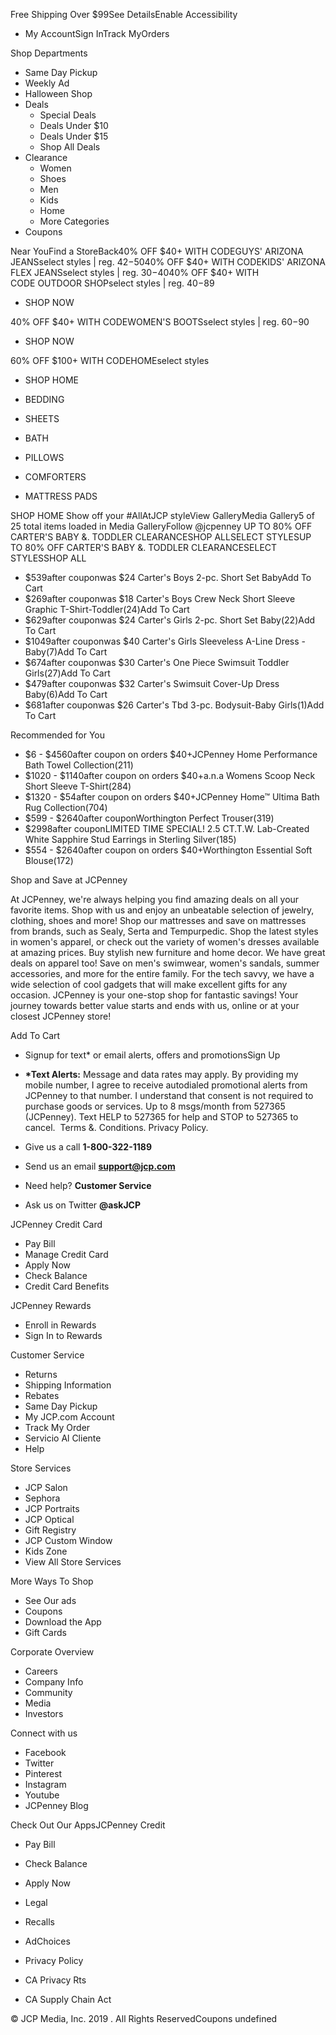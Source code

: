 Free Shipping Over $99See DetailsEnable Accessibility

*   My AccountSign InTrack MyOrders

Shop Departments

*   Same Day Pickup
*   Weekly Ad
*   Halloween Shop
*   Deals
    *   Special Deals
    *   Deals Under $10
    *   Deals Under $15
    *   Shop All Deals
*   Clearance
    *   Women
    *   Shoes
    *   Men
    *   Kids
    *   Home
    *   More Categories
*   Coupons

Near YouFind a StoreBack40% OFF $40+ WITH CODEGUYS' ARIZONA JEANSselect styles | reg. $42-$5040% OFF $40+ WITH CODEKIDS' ARIZONA FLEX JEANSselect styles | reg. $30-$4040% OFF $40+ WITH CODE OUTDOOR SHOPselect styles | reg. $40-$89

*   SHOP NOW

40% OFF $40+ WITH CODEWOMEN'S BOOTSselect styles | reg. $60-$90

*   SHOP NOW

60% OFF $100+ WITH CODEHOMEselect styles

*   SHOP HOME

*   BEDDING
    
*   SHEETS
    
*   BATH
    
*   PILLOWS
    
*   COMFORTERS
    
*   MATTRESS PADS
    

SHOP HOME Show off your #AllAtJCP styleView GalleryMedia Gallery5 of 25 total items loaded in Media GalleryFollow @jcpenney UP TO 80% OFF CARTER'S BABY &. TODDLER CLEARANCESHOP ALLSELECT STYLESUP TO 80% OFF CARTER'S BABY &. TODDLER CLEARANCESELECT STYLESSHOP ALL

*   $539after couponwas $24 Carter's Boys 2-pc. Short Set BabyAdd To Cart
*   $269after couponwas $18 Carter's Boys Crew Neck Short Sleeve Graphic T-Shirt-Toddler(24)Add To Cart
*   $629after couponwas $24 Carter's Girls 2-pc. Short Set Baby(22)Add To Cart
*   $1049after couponwas $40 Carter's Girls Sleeveless A-Line Dress - Baby(7)Add To Cart
*   $674after couponwas $30 Carter's One Piece Swimsuit Toddler Girls(27)Add To Cart
*   $479after couponwas $32 Carter's Swimsuit Cover-Up Dress Baby(6)Add To Cart
*   $681after couponwas $26 Carter's Tbd 3-pc. Bodysuit-Baby Girls(1)Add To Cart

Recommended for You

*   $6 - $4560after coupon on orders $40+JCPenney Home Performance Bath Towel Collection(211)
*   $1020 - $1140after coupon on orders $40+a.n.a Womens Scoop Neck Short Sleeve T-Shirt(284)
*   $1320 - $54after coupon on orders $40+JCPenney Home™ Ultima Bath Rug Collection(704)
*   $599 - $2640after couponWorthington Perfect Trouser(319)
*   $2998after couponLIMITED TIME SPECIAL! 2.5 CT.T.W. Lab-Created White Sapphire Stud Earrings in Sterling Silver(185)
*   $554 - $2640after coupon on orders $40+Worthington Essential Soft Blouse(172)

Shop and Save at JCPenney

At JCPenney, we're always helping you find amazing deals on all your favorite items. Shop with us and enjoy an unbeatable selection of jewelry, clothing, shoes and more! Shop our mattresses and save on mattresses from brands, such as Sealy, Serta and Tempurpedic. Shop the latest styles in women's apparel, or check out the variety of women's dresses available at amazing prices. Buy stylish new furniture and home decor. We have great deals on apparel too! Save on men's swimwear, women's sandals, summer accessories, and more for the entire family. For the tech savvy, we have a wide selection of cool gadgets that will make excellent gifts for any occasion. JCPenney is your one-stop shop for fantastic savings! Your journey towards better value starts and ends with us, online or at your closest JCPenney store!

Add To Cart

*   Signup for text\* or email alerts, offers and promotionsSign Up
*   **\*Text Alerts:** Message and data rates may apply. By providing my mobile number, I agree to receive autodialed promotional alerts from JCPenney to that number. I understand that consent is not required to purchase goods or services. Up to 8 msgs/month from 527365 (JCPenney). Text HELP to 527365 for help and STOP to 527365 to cancel.  Terms &. Conditions. Privacy Policy.

*   Give us a call **1-800-322-1189**
*   Send us an email **support@jcp.com**
*   Need help? **Customer Service**
*   Ask us on Twitter **@askJCP**

JCPenney Credit Card

*   Pay Bill
*   Manage Credit Card
*   Apply Now
*   Check Balance
*   Credit Card Benefits

JCPenney Rewards

*   Enroll in Rewards
*   Sign In to Rewards

Customer Service

*   Returns
*   Shipping Information
*   Rebates
*   Same Day Pickup
*   My JCP.com Account
*   Track My Order
*   Servicio Al Cliente
*   Help

Store Services

*   JCP Salon
*   Sephora
*   JCP Portraits
*   JCP Optical
*   Gift Registry
*   JCP Custom Window
*   Kids Zone
*   View All Store Services

More Ways To Shop

*   See Our ads
*   Coupons
*   Download the App
*   Gift Cards

Corporate Overview

*   Careers
*   Company Info
*   Community
*   Media
*   Investors

Connect with us

*   Facebook
*   Twitter
*   Pinterest
*   Instagram
*   Youtube
*   JCPenney Blog

Check Out Our AppsJCPenney Credit

*   Pay Bill
*   Check Balance
*   Apply Now

*   Legal
*   Recalls
*   AdChoices

*   Privacy Policy
*   CA Privacy Rts
*   CA Supply Chain Act

© JCP Media, Inc. 2019 . All Rights ReservedCoupons undefined